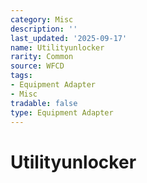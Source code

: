 ```yaml
---
category: Misc
description: ''
last_updated: '2025-09-17'
name: Utilityunlocker
rarity: Common
source: WFCD
tags:
- Equipment Adapter
- Misc
tradable: false
type: Equipment Adapter
---
```


# Utilityunlocker

